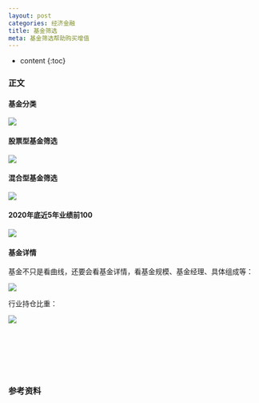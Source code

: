 ```yaml
---
layout: post
categories: 经济金融
title: 基金筛选
meta: 基金筛选帮助购买增值
---
```

* content
{:toc}

### 正文

#### 基金分类

![]({{site.baseurl}}/images/20210105/20210105131858.png)

#### 股票型基金筛选

![]({{site.baseurl}}/images/20210105/20210105131846.png)

#### 混合型基金筛选

![]({{site.baseurl}}/images/20210105/20210105131833.png)

#### 2020年底近5年业绩前100

![]({{site.baseurl}}/images/20210105/20210105131818.jpg)

#### 基金详情

基金不只是看曲线，还要会看基金详情，看基金规模、基金经理、具体组成等：

![]({{site.baseurl}}/images/20210105/20210105202023.jpg)

行业持仓比重：

![]({{site.baseurl}}/images/20210105/20210105202009.jpg)

<br/><br/><br/><br/><br/>
### 参考资料


